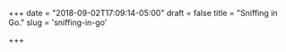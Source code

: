 +++
date = "2018-09-02T17:09:14-05:00"
draft = false
title = "Sniffing in Go."
slug = 'sniffing-in-go'

+++